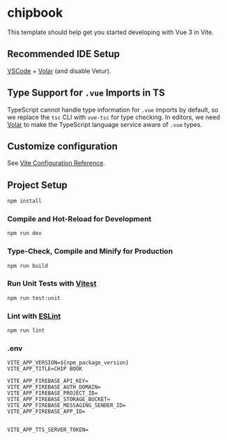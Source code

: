 # chipbook

This template should help get you started developing with Vue 3 in Vite.

## Recommended IDE Setup

[VSCode](https://code.visualstudio.com/) + [Volar](https://marketplace.visualstudio.com/items?itemName=Vue.volar) (and disable Vetur).

## Type Support for `.vue` Imports in TS

TypeScript cannot handle type information for `.vue` imports by default, so we replace the `tsc` CLI with `vue-tsc` for type checking. In editors, we need [Volar](https://marketplace.visualstudio.com/items?itemName=Vue.volar) to make the TypeScript language service aware of `.vue` types.

## Customize configuration

See [Vite Configuration Reference](https://vite.dev/config/).

## Project Setup

```sh
npm install
```

### Compile and Hot-Reload for Development

```sh
npm run dev
```

### Type-Check, Compile and Minify for Production

```sh
npm run build
```

### Run Unit Tests with [Vitest](https://vitest.dev/)

```sh
npm run test:unit
```

### Lint with [ESLint](https://eslint.org/)

```sh
npm run lint
```


### .env
```
VITE_APP_VERSION=${npm_package_version}
VITE_APP_TITLE=CHIP BOOK

VITE_APP_FIREBASE_API_KEY=
VITE_APP_FIREBASE_AUTH_DOMAIN=
VITE_APP_FIREBASE_PROJECT_ID=
VITE_APP_FIREBASE_STORAGE_BUCKET=
VITE_APP_FIREBASE_MESSAGING_SENDER_ID=
VITE_APP_FIREBASE_APP_ID=


VITE_APP_TTS_SERVER_TOKEN=
```
